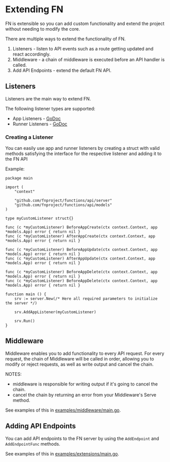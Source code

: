 # Extending FN

FN is extensible so you can add custom functionality and extend the project without needing to modify the core.

There are multiple ways to extend the functionality of FN.

1. Listeners - listen to API events such as a route getting updated and react accordingly.
1. Middleware - a chain of middleware is executed before an API handler is called.
1. Add API Endpoints - extend the default FN API.

## Listeners

Listeners are the main way to extend FN.

The following listener types are supported:

* App Listeners - [GoDoc](https://godoc.org/github.com/fnproject/functions/api/server#AppListener)
* Runner Listeners - [GoDoc](https://godoc.org/github.com/fnproject/functions/api/server#RunnerListener)

### Creating a Listener

You can easily use app and runner listeners by creating a struct with valid methods satisfying the interface for the respective listener and adding it to the FN API

Example:

```
package main

import (
    "context"

    "github.com/fnproject/functions/api/server"
    "github.com/fnproject/functions/api/models"
)

type myCustomListener struct{}

func (c *myCustomListener) BeforeAppCreate(ctx context.Context, app *models.App) error { return nil }
func (c *myCustomListener) AfterAppCreate(ctx context.Context, app *models.App) error { return nil }

func (c *myCustomListener) BeforeAppUpdate(ctx context.Context, app *models.App) error { return nil }
func (c *myCustomListener) AfterAppUpdate(ctx context.Context, app *models.App) error { return nil }

func (c *myCustomListener) BeforeAppDelete(ctx context.Context, app *models.App) error { return nil }
func (c *myCustomListener) BeforeAppDelete(ctx context.Context, app *models.App) error { return nil }

function main () {
    srv := server.New(/* Here all required parameters to initialize the server */)

    srv.AddAppListener(myCustomListener)

    srv.Run()
}
```

## Middleware

Middleware enables you to add functionality to every API request. For every request, the chain of Middleware will be called
in order, allowing you to modify or reject requests, as well as write output and cancel the chain.

NOTES:

* middleware is responsible for writing output if it's going to cancel the chain.
* cancel the chain by returning an error from your Middleware's Serve method.

See examples of this in [examples/middleware/main.go](../../examples/middleware/main.go).

## Adding API Endpoints

You can add API endpoints to the FN server by using the `AddEndpoint` and `AddEndpointFunc` methods.

See examples of this in [examples/extensions/main.go](../../examples/extensions/main.go).